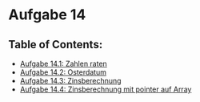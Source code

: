 # Aufgabe 14

## Table of Contents:

- [Aufgabe 14.1: Zahlen raten](Zahlen%20raten)
- [Aufgabe 14.2: Osterdatum](Osterdatum)
- [Aufgabe 14.3: Zinsberechnung](Zinsberechnung)
- [Aufgabe 14.4: Zinsberechnung mit pointer auf Array](Zinsberechnung%20mit%20Array)
